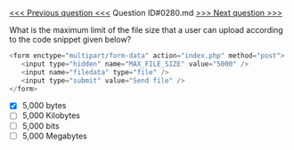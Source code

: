 [<<< Previous question <<<](0279.md)  Question ID#0280.md  [>>> Next question >>>](0281.md) 

What is the maximum limit of the file size that a user can upload according to the code snippet given below?

```php
<form enctype="multipart/form-data" action="index.php" method="post">
   <input type="hidden" name="MAX_FILE_SIZE" value="5000" />
   <input name="filedata" type="file" />
   <input type="submit" value="Send file" />
</form>
```

- [x] 5,000 bytes
- [ ] 5,000 Kilobytes
- [ ] 5,000 bits
- [ ] 5,000 Megabytes
